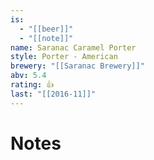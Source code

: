 ```yaml
---
is:
  - "[[beer]]"
  - "[[note]]"
name: Saranac Caramel Porter
style: Porter - American
brewery: "[[Saranac Brewery]]"
abv: 5.4
rating: 👍
last: "[[2016-11]]"
---
```

# Notes

